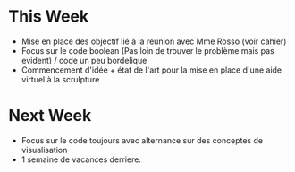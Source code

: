 # This Week 

- Mise en place des objectif lié à la reunion avec Mme Rosso (voir cahier)
- Focus sur le code boolean (Pas loin de trouver le problème mais pas evident) / code un peu bordelique 
- Commencement d'idée + état de l'art pour la mise en place d'une aide virtuel à la scrulpture

# Next Week

- Focus sur le code toujours avec alternance sur des conceptes de visualisation 
- 1 semaine de vacances derriere.
